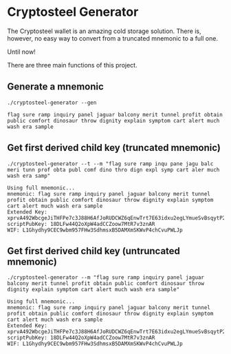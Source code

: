 # Cryptosteel Generator

The Cryptosteel wallet is an amazing cold storage solution. There is, however, no easy way to convert from a truncated mnemonic to a full one.

Until now!

There are three main functions of this project.

## Generate a mnemonic
```
./cryptosteel-generator --gen

flag sure ramp inquiry panel jaguar balcony merit tunnel profit obtain public comfort dinosaur throw dignity explain symptom cart alert much wash era sample
```

## Get first derived child key (truncated mnemonic)
```
./cryptosteel-generator --t --m "flag sure ramp inqu pane jagu balc meri tunn prof obta publ comf dino thro dign expl symp cart aler much wash era samp"

Using full mnemonic...
mnemonic: flag sure ramp inquiry panel jaguar balcony merit tunnel profit obtain public comfort dinosaur throw dignity explain symptom cart alert much wash era sample
Extended Key: xprvA492WbcgeJiTHFPe7c3J88H6AfJoRUDCWZ6qEnwTrt7E63idxu2egLYmueSvBsqytP2DZW16975RyG82rrLmCAR17NrnqSFxv6nGvueo3fa
scriptPubKey: 18DLFw44Q2oXpW4adCCZoow7MtR7v3znAR
WIF: L1Ghydhy9CEC9wbm957FHw3SdhmsxB5DAMXmSKWvP4chCvuPWLJp
```

## Get first derived child key (untruncated mnemonic)
```
./cryptosteel-generator --m "flag sure ramp inquiry panel jaguar balcony merit tunnel profit obtain public comfort dinosaur throw dignity explain symptom cart alert much wash era sample"

Using full mnemonic...
mnemonic: flag sure ramp inquiry panel jaguar balcony merit tunnel profit obtain public comfort dinosaur throw dignity explain symptom cart alert much wash era sample
Extended Key: xprvA492WbcgeJiTHFPe7c3J88H6AfJoRUDCWZ6qEnwTrt7E63idxu2egLYmueSvBsqytP2DZW16975RyG82rrLmCAR17NrnqSFxv6nGvueo3fa
scriptPubKey: 18DLFw44Q2oXpW4adCCZoow7MtR7v3znAR
WIF: L1Ghydhy9CEC9wbm957FHw3SdhmsxB5DAMXmSKWvP4chCvuPWLJp
```
